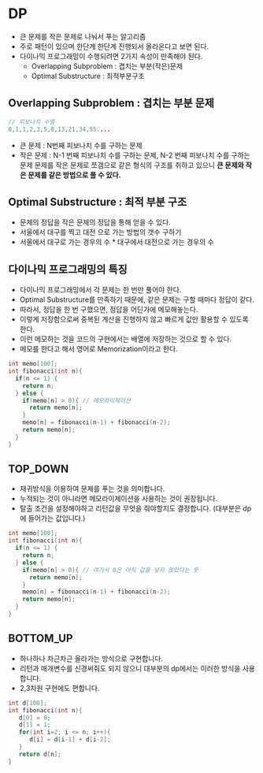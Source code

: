 # DP
* 큰 문제를 작은 문제로 나눠서 푸는 알고리즘
* 주로 패턴이 있으며 한단계 한단계 진행되서 올라온다고 보면 된다.   
* 다이나믹 프로그래밍이 수행되려면 2가지 속성이 만족해야 된다.
  * Overlapping Subproblem : 겹치는 부분(작은)문제
  * Optimal Substructure : 최적부분구조

## Overlapping Subproblem : 겹치는 부분 문제
```c++
// 피보나치 수열   
0,1,1,2,3,5,8,13,21,34,55....
```
* 큰 문제 : N번째 피보나치 수를 구하는 문제
* 작은 문제 : N-1 번째 피보나치 수를 구하는 문제, N-2 번째 피보나치 수를 구하는 문제
문제를 작은 문제로 쪼갬으로 같은 형식의 구조를 취하고 있으니 **큰 문제와 작은 문제를 같은 방법으로 풀 수 있다.**

## Optimal Substructure : 최적 부분 구조
* 문제의 정답을 작은 문제의 정답을 통해 얻을 수 있다.    
* 서울에서 대구를 찍고 대전 으로 가는 방법의 갯수 구하기        
* 서울에서 대구로 가는 경우의 수  * 대구에서 대전으로 가는 경우의 수       

## 다이나믹 프로그래밍의 특징 
* 다이나믹 프로그래밍에서 각 문제는 한 번만 풀어야 한다.
* Optimal Substructure를 만족하기 때문에, 같은 문제는 구할 때마다 정답이 같다.
* 따라서, 정답을 한 번 구했으면, 정답을 어딘가에 메모해놓는다.
* 이렇게 저장함으로써 중복된 계산을 진행하지 않고 빠르게 값만 활용할 수 있도록 한다.
* 이런 메모하는 것을 코드의 구현에서는 배열에 저장하는 것으로 할 수 있다.
* 메모를 한다고 해서 영어로 Memorization이라고 한다.

```c++
int memo[100];
int fibonacci(int n){
  if(n <= 1) {
    return n;
  } else {
    if(memo[n] > 0){ // 메모라이제이션
      return memo[n];
    }
    memo[n] = fibonacci(n-1) + fibonacci(n-2); 
    return memo[n];
  }
}
```
  
## TOP_DOWN     
* 재귀방식을 이용하여 문제를 푸는 것을 의미합니다.      
* 누적되는 것이 아니라면 메모라이제이션을 사용하는 것이 권장됩니다.       
* 탈출 조건을 설정해야하고 리턴값을 무엇을 줘야할지도 결정합니다. (대부분은 dp에 들어가는 값입니다.)       

```c++
int memo[100];
int fibonacci(int n){
  if(n <= 1) {
    return n;
  } else {
    if(memo[n] > 0){ // 여기서 0은 아직 값을 넣지 않았다는 뜻
      return memo[n];
    }
    memo[n] = fibonacci(n-1) + fibonacci(n-2); 
    return memo[n];
  }
}
```
## BOTTOM_UP
* 하나하나 차근차근 올라가는 방식으로 구현합니다.          
* 리턴과 매개변수를 신경써줘도 되지 않으니 대부분의 dp에서는 이러한 방식을 사용합니다.        
* 2,3차원 구현에도 편합니다.   

```c++
int d[100];
int fibonacci(int n){
   d[0] = 0;
   d[1] = 1;
   for(int i=2; i <= n; i++){
      d[i] = d[i-1] + d[i-2];
   }
   return d[n];
}
```
